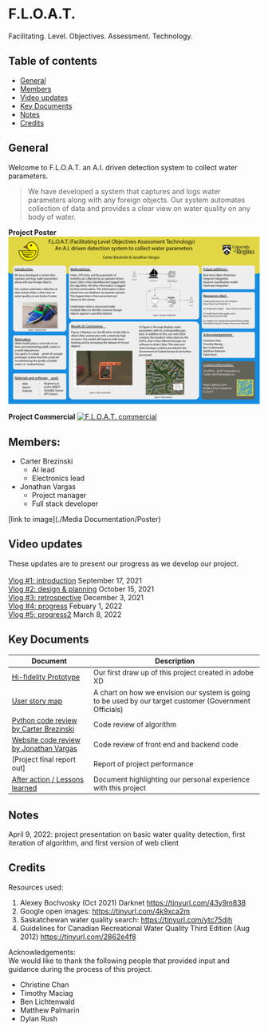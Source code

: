 # F.L.O.A.T.
Facilitating. Level. Objectives. Assessment. Technology.


## Table of contents
* [General](#general)
* [Members](#members)
* [Video updates](#video-updates)
* [Key Documents](#key-documents)
* [Notes](#notes)
* [Credits](#credits)

## General
Welcome to F.L.O.A.T. an A.I. driven detection system to collect water parameters.
<br>
> We have developed a system that captures and logs water parameters along with any foreign objects.
Our system automates collection of data and provides a clear view on water quality on any body of water.

**Project Poster**
[![FLOAT poster](https://github.com/Rubber-Duck-Solutions/F.L.O.A.T./blob/1fb13c1940ad2d8b609d169de87a9829f4dc75ea/Media%20Documentation/Poster/FLOAT_ProjectPoster_Apr1-2022.png)](./Media%20Documentation/Poster)

**Project Commercial**
[![F.L.O.A.T. commercial](https://res.cloudinary.com/marcomontalbano/image/upload/v1649906462/video_to_markdown/images/youtube--3uLD5KyVslQ-c05b58ac6eb4c4700831b2b3070cd403.jpg)](https://youtu.be/3uLD5KyVslQ "F.L.O.A.T. commercial")


## Members:
* Carter Brezinski
  * AI lead
  * Electronics lead 
* Jonathan Vargas
  * Project manager
  * Full stack developer 

[link to image](./Media Documentation/Poster)

## Video updates 
These updates are to present our progress as we develop our project. 
<br> 
<br>
[Vlog #1: introduction](https://www.youtube.com/watch?v=Napoui65yjI) September 17, 2021<br>
[Vlog #2: design & planning](https://www.youtube.com/watch?v=yKmn17qdzSY) October 15, 2021<br>
[Vlog #3: retrospective](https://youtu.be/LN2sBC2dZQ8) December 3, 2021<br>
[Vlog #4: progress](https://youtu.be/JJY1kUnCGsw) Febuary 1, 2022<br>
[Vlog #5: progress2](https://youtu.be/XM4R7v8yOKQ) March 8, 2022<br>

## Key Documents
Document | Description
---------- | ----------
[Hi-fidelity Prototype]() | Our first draw up of this project created in adobe XD
[User story map]() | A chart on how we envision our system is going to be used by our target customer (Government Officials)
[Python code review by Carter Brezinski]() | Code review of algorithm
[Website code review by Jonathan Vargas]() | Code review of front end and backend code
[Project final report out] | Report of project performance
[After action / Lessons learned]() | Document highlighting our personal experience with this project



## Notes
April 9, 2022: project presentation on basic water quality detection, first iteration of algorithm, and first version of web client 

## Credits
Resources used:
1. Alexey Bochvosky (Oct 2021) Darknet https://tinyurl.com/43y9m838
2. Google open images: https://tinyurl.com/4k9xca2m
3. Saskatchewan water quality search: https://tinyurl.com/ytc75djh
4. Guidelines for Canadian Recreational Water Quality Third Edition (Aug 2012) https://tinyurl.com/2862e4f8

Acknowledgements:
<br>
We would like to thank the following people that provided input and guidance during the process of this project.
* Christine Chan
* Timothy Maciag
* Ben Lichtenwald
* Matthew Palmarin
* Dylan Rush
